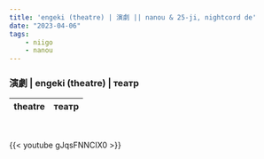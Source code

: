 ```yaml
---
title: 'engeki (theatre) | 演劇 || nanou & 25-ji, nightcord de'
date: "2023-04-06"
tags:
    - niigo
    - nanou
---
```


### 演劇 | engeki (theatre) | театр

theatre | театр
--|--

<br>

{{< youtube gJqsFNNCIX0 >}}